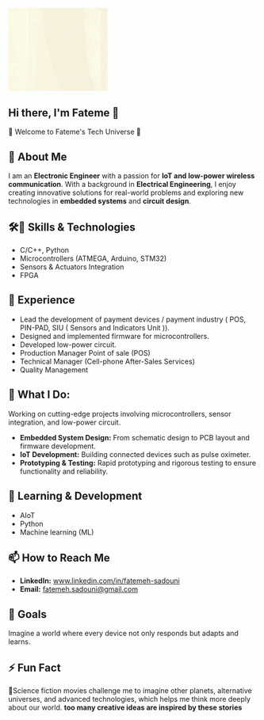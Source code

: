 <img src="6FX.gif" alt="Logo" width="200"/>

## Hi there, I'm Fateme 👋
🚀 Welcome to Fateme's Tech Universe 🌌

## 💬 About Me
I am an **Electronic Engineer** with a passion for **IoT and low-power wireless communication**. With a background in **Electrical Engineering**, I enjoy creating innovative solutions for real-world problems and exploring new technologies in **embedded systems** and **circuit design**.


## 🛠🌟 Skills & Technologies
- C/C++, Python
- Microcontrollers (ATMEGA, Arduino, STM32)
- Sensors & Actuators Integration
- FPGA
## 💼 Experience
  - Lead the development of payment devices / payment industry ( POS, PIN-PAD, SIU ( Sensors and Indicators Unit )).
  - Designed and implemented firmware for microcontrollers.
  - Developed low-power circuit.
  - Production Manager Point of sale (POS)
  - Technical Manager (Cell-phone After-Sales Services)
  - Quality Management

## 🔭 What I Do:
Working on cutting-edge projects involving microcontrollers, sensor integration, and low-power circuit.

- **Embedded System Design:** From schematic design to PCB layout and firmware development.
- **IoT Development:** Building connected devices such as pulse oximeter. 
- **Prototyping & Testing:** Rapid prototyping and rigorous testing to ensure functionality and reliability.

## 🌱 Learning & Development
- AIoT
- Python
- Machine learning (ML) 

## 📫 How to Reach Me
- **LinkedIn:** www.linkedin.com/in/fatemeh-sadouni
- **Email:** fatemeh.sadouni@gmail.com

## 🎯 Goals
Imagine a world where every device not only responds but adapts and learns.


## ⚡ Fun Fact
🌠Science fiction movies challenge me to imagine other planets, alternative universes, and advanced technologies, which helps me think more deeply about our world.
**too many creative ideas are inspired by these stories**

